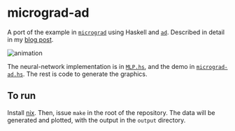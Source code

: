 # micrograd-ad

A port of the example in [`micrograd`](https://github.com/karpathy/micrograd/) using Haskell
and [`ad`](https://github.com/ekmett/ad). Described in detail in my [blog post](https://mazzo.li/posts/haskell-backprop-short.html).

![animation](https://user-images.githubusercontent.com/556090/113144987-cadf2900-9225-11eb-9487-f8e252a51d40.gif)

The neural-network implementation is in [`MLP.hs`](MLP.hs), and the demo in
[`micrograd-ad.hs`](micrograd-ad.hs). The rest is code to
generate the graphics.

## To run

Install [nix](https://nixos.org/). Then, issue `make` in the root of the repository.
The data will be generated and plotted, with the output in the `output` directory.
